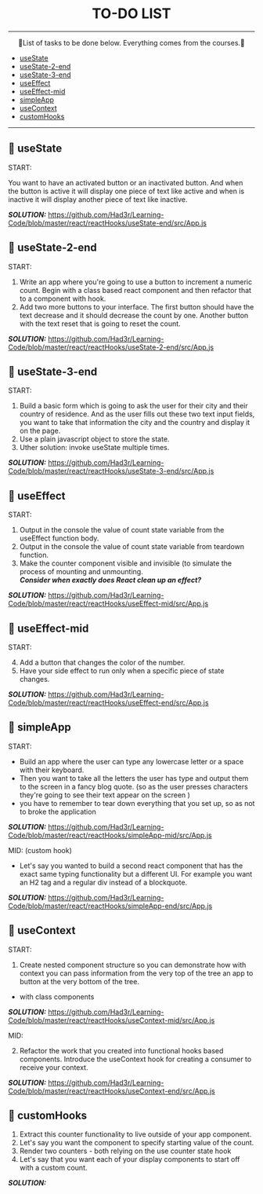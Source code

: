 <div align="center">

# TO-DO LIST

</div>

***

<p align="center">
🎉List of tasks to be done below. Everything comes from the courses.🎉
</p>

* [useState](#-useState)
* [useState-2-end](#-useState-2-end)
* [useState-3-end](#-useState-3-end)
* [useEffect](#-useEffect)
* [useEffect-mid](#-useEffect-mid)
* [simpleApp](#-simpleApp)
* [useContext](#-useContext)
* [customHooks](#-customHooks)


***

## 🚀 useState 

START:

You want to have an activated button or an inactivated button. And when the button is active it will display one piece of text like active and when is inactive it will display another piece of text like inactive. <br />

***SOLUTION:*** https://github.com/Had3r/Learning-Code/blob/master/react/reactHooks/useState-end/src/App.js

## 🚀 useState-2-end 

START:

1. Write an app where you're going to use a button to increment a numeric count.
Begin with a class based react component and then refactor that to a component with hook.
2.  Add two more buttons to your interface. The first button should have the text decrease and it should decrease the count by one. Another button with the text reset that is going to reset the count. <br />

***SOLUTION:*** https://github.com/Had3r/Learning-Code/blob/master/react/reactHooks/useState-2-end/src/App.js

## 🚀 useState-3-end 

START:

1. Build a basic form which is going to ask the user for their city and their country of residence.
And as the user fills out these two text input fields, you want to take that information the city and 
the country and display it on the page.
2. Use a plain javascript object to store the state.
3. Uther solution: invoke useState multiple times. <br />

***SOLUTION:*** https://github.com/Had3r/Learning-Code/blob/master/react/reactHooks/useState-3-end/src/App.js

## 🚀 useEffect 

START:

1. Output in the console the value of count state variable from the useEffect function body.
2. Output in the console the value of count state variable from teardown function.
3. Make the counter component visible and invisible (to simulate the process of mounting and unmounting. <br />
***Consider when exactly does React clean up an effect?*** <br />

***SOLUTION:*** https://github.com/Had3r/Learning-Code/blob/master/react/reactHooks/useEffect-mid/src/App.js

## 🚀 useEffect-mid

START:

4. Add a button that changes the color of the number.
5. Have your side effect to run only when a specific piece of state changes. <br />

***SOLUTION:*** https://github.com/Had3r/Learning-Code/blob/master/react/reactHooks/useEffect-end/src/App.js

## 🚀 simpleApp

START:

- Build an app where the user can type any lowercase letter or a space with their keyboard. 
- Then you want to take all the letters the user has type and output them to the screen in a fancy blog quote.
(so as the user presses characters they're going to see their text appear on the screen )
- you have to remember to tear down everything that you set up, so as not to broke the application <br />

***SOLUTION:*** https://github.com/Had3r/Learning-Code/blob/master/react/reactHooks/simpleApp-mid/src/App.js

MID: (custom hook)

- Let's say you wanted to build a second react component that has the exact same typing functionality
but a different UI. For example you want an H2 tag and a regular div instead of a blockquote. <br />

***SOLUTION:*** https://github.com/Had3r/Learning-Code/blob/master/react/reactHooks/simpleApp-end/src/App.js

## 🚀 useContext

START:

1. Create nested component structure so you can demonstrate how with context
you can pass information from the very top of the tree an app to button at the very bottom of the tree.
- with class components <br />

***SOLUTION:*** https://github.com/Had3r/Learning-Code/blob/master/react/reactHooks/useContext-mid/src/App.js

MID:

2. Refactor the work that you created into functional hooks based components. 
Introduce the useContext hook for creating a consumer to receive your context. <br />

***SOLUTION:*** https://github.com/Had3r/Learning-Code/blob/master/react/reactHooks/useContext-end/src/App.js

## 🚀 customHooks

1. Extract this counter functionality to live outside of your app component.
2. Let's say you want the component to specify starting value of the count.
3. Render two counters - both relying on the use counter state hook
4. Let's say that you want each of your display components to start off with a custom count. <br />

***SOLUTION:***
